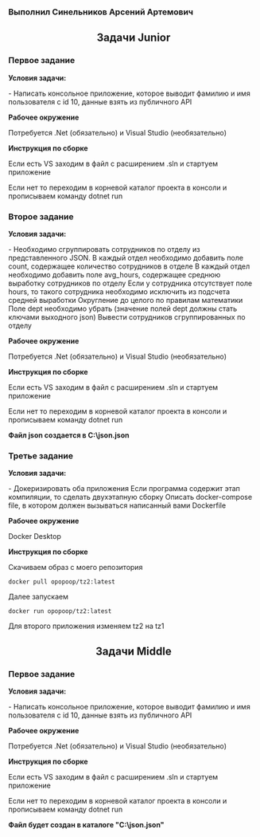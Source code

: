 <h3>Выполнил Синельников Арсений Артемович</h3>
<h2 align="center">Задачи Junior</h2>
<h3>Первое задание</h3>
<strong>Условия задачи:</strong>
<p>- Написать консольное приложение, которое выводит фамилию и имя пользователя с id 10, данные взять из публичного API</p>

<strong>Рабочее окружение</strong>
<p>Потребуется .Net (обязательно) и Visual Studio (необязательно)</p>
<strong>Инструкция по сборке</strong>
<p>Если есть VS заходим в файл с расширением .sln и стартуем приложение</p>
<p>Если нет то переходим в корневой каталог проекта в консоли и прописываем команду dotnet run</p>

<h3>Второе задание</h3>
<strong>Условия задачи:</strong>
<p>- Необходимо сгруппировать сотрудников по отделу из представленного JSON. 
В каждый отдел необходимо добавить поле count, содержащее количество сотрудников в отделе
В каждый отдел необходимо добавить поле avg_hours, содержащее среднюю выработку сотрудников по отделу
Если у сотрудника отсутствует поле hours, то такого сотрудника необходимо исключить из подсчета средней выработки
Округление до целого по правилам математики
Поле dept необходимо убрать (значение полей dept должны стать ключами выходного json)
Вывести сотрудников сгруппированных по отделу
</p>

<strong>Рабочее окружение</strong>
<p>Потребуется .Net (обязательно) и Visual Studio (необязательно)</p>
<strong>Инструкция по сборке</strong>
<p>Если есть VS заходим в файл с расширением .sln и стартуем приложение</p>
<p>Если нет то переходим в корневой каталог проекта в консоли и прописываем команду dotnet run</p>
<strong>Файл json создается в C:\json.json</strong>

<h3>Третье задание</h3>
<strong>Условия задачи:</strong>
<p>- Докеризировать оба приложения
Если программа содержит этап компиляции, то сделать двухэтапную сборку
Описать docker-compose file, в котором должен вызываться написанный вами Dockerfile
</p>

<strong>Рабочее окружение</strong>
<p>Docker Desktop</p>
<strong>Инструкция по сборке</strong>
<p>Скачиваем образ с моего репозитория</p>
<code>docker pull opopoop/tz2:latest</code>

<p>Далее запускаем</p>
<code>docker run opopoop/tz2:latest</code>
<p>Для второго приложения изменяем tz2 на tz1</p>

<h2 align="center">Задачи Middle</h2>
<h3>Первое задание</h3>
<strong>Условия задачи:</strong>
<p>- Написать консольное приложение, которое выводит фамилию и имя пользователя с id 10, данные взять из публичного API</p>

<strong>Рабочее окружение</strong>
<p>Потребуется .Net (обязательно) и Visual Studio (необязательно)</p>
<strong>Инструкция по сборке</strong>
<p>Если есть VS заходим в файл с расширением .sln и стартуем приложение</p>
<p>Если нет то переходим в корневой каталог проекта в консоли и прописываем команду dotnet run</p>
<strong> Файл будет создан в каталоге "C:\json.json"</strong>
